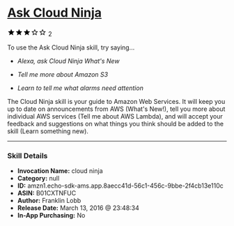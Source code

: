 # [Ask Cloud Ninja](http://alexa.amazon.com/#skills/amzn1.echo-sdk-ams.app.8aecc41d-56c1-456c-9bbe-2f4cb13e110c)
![3 stars](../../images/ic_star_black_18dp_1x.png)![3 stars](../../images/ic_star_black_18dp_1x.png)![3 stars](../../images/ic_star_black_18dp_1x.png)![3 stars](../../images/ic_star_border_black_18dp_1x.png)![3 stars](../../images/ic_star_border_black_18dp_1x.png) 2

To use the Ask Cloud Ninja skill, try saying...

* *Alexa, ask Cloud Ninja What's New*

* *Tell me more about Amazon S3*

* *Learn to tell me what alarms need attention*

The Cloud Ninja skill is your guide to Amazon Web Services.  It will keep you up to date on announcements from AWS (What's New!), tell you more about individual AWS services (Tell me about AWS Lambda), and will accept your feedback and suggestions on what things you think should be added to the skill (Learn something new).

***

### Skill Details

* **Invocation Name:** cloud ninja
* **Category:** null
* **ID:** amzn1.echo-sdk-ams.app.8aecc41d-56c1-456c-9bbe-2f4cb13e110c
* **ASIN:** B01CXTNFUC
* **Author:** Franklin Lobb
* **Release Date:** March 13, 2016 @ 23:48:34
* **In-App Purchasing:** No

